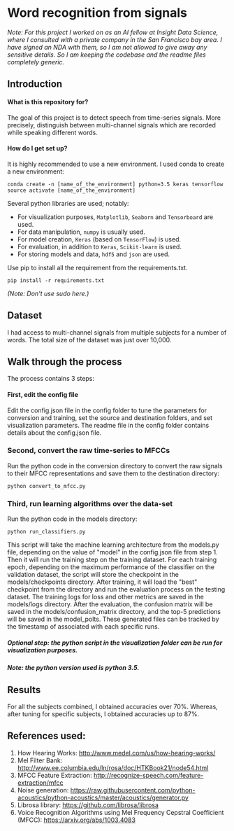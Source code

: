 # Word recognition from signals #

_Note: For this project I worked on as an AI fellow at Insight Data Science, where I consulted with a private company in the San Francisco bay area. I have signed an NDA with them, so I am not allowed to give away any sensitive details. So I am keeping the codebase and the readme files completely generic._

## Introduction

#### What is this repository for? ####

The goal of this project is to detect speech from time-series signals. More precisely, distinguish between multi-channel signals which are recorded while speaking different words.

#### How do I get set up? ####
It is highly recommended to use a new environment. I used conda to create a new environment:

    conda create -n [name_of_the_environment] python=3.5 keras tensorflow
    source activate [name_of_the_environment]
    
Several python libraries are used; notably:

- For visualization purposes, `Matplotlib`, `Seaborn` and `Tensorboard` are used.
- For data manipulation, `numpy` is usually used. 
- For model creation, `Keras` (based on `TensorFlow`) is used. 
- For evaluation, in addition to `Keras`, `Scikit-learn` is used.
- For storing models and data, `hdf5` and `json` are used. 

Use pip to install all the requirement from the requirements.txt.
    
    pip install -r requirements.txt

_(Note: Don't use sudo here.)_

## Dataset

I had access to multi-channel signals from multiple subjects for a number of words. The total size of the dataset was just over 10,000.  

## Walk through the process

The process contains 3 steps:

#### First, edit the config file
Edit the config.json file in the config folder to tune the parameters for conversion and training, set the source and destination folders, and set visualization parameters. The readme file in the config folder contains details about the config.json file.

### Second, convert the raw time-series to MFCCs
Run the python code in the conversion directory to convert the raw signals to their MFCC representations and save them to the destination directory:

    python convert_to_mfcc.py 

### Third, run learning algorithms over the data-set
Run the python code in the models directory:

    python run_classifiers.py

This script will take the machine learning architecture from the models.py file, depending on the value of "model" in the config.json file from step 1. Then it will run the training step on the training dataset. For each training epoch, depending on the maximum performance of the classifier on the validation dataset, the script will store the checkpoint in the models/checkpoints directory. After training, it will load the "best" checkpoint from the directory and run the evaluation process on the testing dataset. The training logs for loss and other metrics are saved in the models/logs directory. After the evaluation, the confusion matrix will be saved in the models/confusion_matrix directory, and the top-5 predictions will be saved in the model_polts. These generated files can be tracked by the timestamp of associated with each specific runs. 

##### Optional step: the python script in the visualization folder can be run for visualization purposes. 

##### Note: the python version used is python 3.5.

## Results

For all the subjects combined, I obtained accuracies over 70%. Whereas, after tuning for specific subjects, I obtained accuracies up to 87%.

## References used:
1. How Hearing Works: http://www.medel.com/us/how-hearing-works/
2. Mel Filter Bank: http://www.ee.columbia.edu/ln/rosa/doc/HTKBook21/node54.html
3. MFCC Feature Extraction: http://recognize-speech.com/feature-extraction/mfcc
4. Noise generation:  https://raw.githubusercontent.com/python-acoustics/python-acoustics/master/acoustics/generator.py
5. Librosa library: https://github.com/librosa/librosa
6. Voice Recognition Algorithms using Mel Frequency Cepstral Coefficient (MFCC): https://arxiv.org/abs/1003.4083